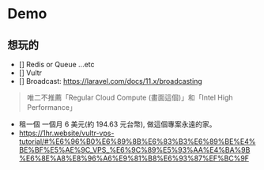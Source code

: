 # Demo

## 想玩的

- [] Redis or Queue ...etc
- [] Vultr
- [] Broadcast: https://laravel.com/docs/11.x/broadcasting

> 唯二不推薦「Regular Cloud Compute (畫面這個)」和「Intel High Performance」

- 租一個 一個月 6 美元(約 194.63 元台幣), 做這個專案永遠的家。
- https://1hr.website/vultr-vps-tutorial/#%E6%96%B0%E6%89%8B%E6%83%B3%E6%89%BE%E4%BE%BF%E5%AE%9C_VPS_%E6%9C%89%E5%93%AA%E4%BA%9B%E6%8E%A8%E8%96%A6%E9%81%B8%E6%93%87%EF%BC%9F
